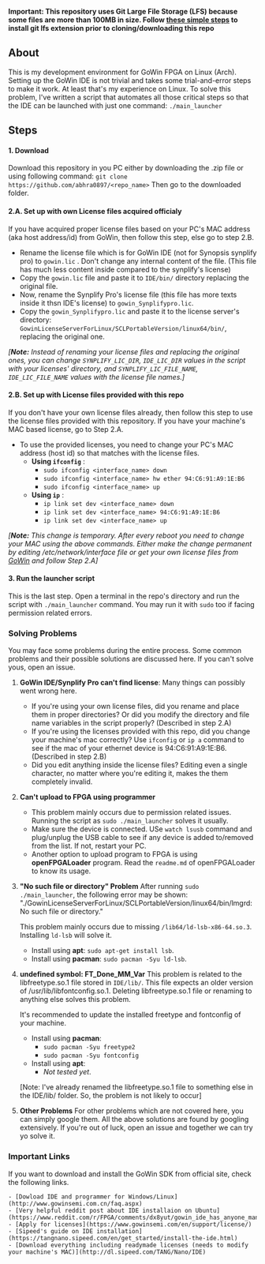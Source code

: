 **Important: This repository uses Git Large File Storage (LFS) because some files are more than 100MB in size. Follow [these simple steps](https://git-lfs.github.com/) to install git lfs extension prior to cloning/downloading this repo**

## About

This is my development environment for GoWin FPGA on Linux (Arch). Setting up the GoWin IDE is not trivial and takes some trial-and-error steps to make it work. At least that's my experience on Linux. 
To solve this problem, I've written a script that automates all those critical steps so that the IDE can be launched with just one command: `./main_launcher`

## Steps

#### 1. Download
Download this repository in you PC either by downloading the .zip file or using following command:
`git clone https://github.com/abhra0897/<repo_name>`
Then go to the downloaded folder.

#### 2.A. Set up with own License files acquired officialy
If you have acquired proper license files based on your PC's MAC address (aka host address/id) from GoWin, then follow this step, else go to step 2.B.

- Rename the license file which is for GoWin IDE  (not for Synopsis synplify pro) to `gowin.lic` . Don't change any internal content of the file. (This file has much less content inside compared to the synplify's license)
- Copy the `gowin.lic` file and paste it to `IDE/bin/` directory replacing the original file.
- Now, rename the Synplify Pro's license file (this file has more texts inside it thsn IDE's license) to `gowin_Synplifypro.lic`.
- Copy the `gowin_Synplifypro.lic` and paste it to the license server's directory:  `GowinLicenseServerForLinux/SCLPortableVersion/linux64/bin/`, replacing the original one.

*[**Note:** Instead of renaming your license files and replacing the original ones, you can change `SYNPLIFY_LIC_DIR`, `IDE_LIC_DIR` values in the script with your licenses' directory, and `SYNPLIFY_LIC_FILE_NAME`, `IDE_LIC_FILE_NAME` values with the license file names.]*

#### 2.B. Set up with License files provided with this repo
If you don't have your own license files already, then follow this step to use the license files provided with this repository. If you have your machine's MAC based license, go to Step 2.A.

- To use the provided licenses, you need to change your PC's MAC address (host id) so that matches with the license files.
	- **Using `ifconfig`** :
		- `sudo ifconfig <interface_name> down`
		- `sudo ifconfig <interface_name> hw ether 94:C6:91:A9:1E:B6`
		- `sudo ifconfig <interface_name> up`
	- **Using `ip`** :
		- `ip link set dev <interface_name> down`
		- `ip link set dev <interface_name> 94:C6:91:A9:1E:B6`
		- `ip link set dev <interface_name> up`

*[**Note:** This change is temporary. After every reboot you need to change your MAC using the above commands. Either make the change permanent by editing /etc/network/interface file or get your own license files from [GoWin](https://www.gowinsemi.com/en/support/license/ "GoWin") and follow Step 2.A]*

#### 3. Run the launcher script
This is the last step. Open a terminal in the repo's directory and run the script with `./main_launcher` command.
You may run it with `sudo` too if facing permission related errors.


### Solving Problems
You may face some problems during the entire process. Some common problems and their possible solutions are discussed here. If you can't solve yous, open an issue.

1. **GoWin IDE/Synplify Pro can't find license**:
Many things can possibly went wrong here.
	- If you're using your own license files, did you rename and place them in proper directories? Or did you modify the directory and file name variables in the script properly? (Described in step 2.A)
	- If you're using the licenses provided with this repo, did you change your machine's mac correctly? Use `ifconfig` or `ip a` command to see if the mac of your ethernet device is 94:C6:91:A9:1E:B6. (Described in step 2.B)
	- Did you edit anything inside the license files? Editing even a single character, no matter where you're editing it, makes the them completely invalid.

2. **Can't upload to FPGA using programmer**
	- This problem mainly occurs due to permission related issues. Running the script as `sudo ./main_launcher` solves it usually.
	- Make sure the device is connected. USe `watch lsusb` command and plug/unplug the USB cable to see if any device is added to/removed from the list. If not, restart your PC.
	- Another option to upload program to FPGA is using **openFPGALoader** program. Read the `readme.md` of openFPGALoader to know its usage.

3. **"No such file or directory" Problem**
After running `sudo ./main_launcher`, the following error may be shown:
"./GowinLicenseServerForLinux/SCLPortableVersion/linux64/bin/lmgrd: No such file or directory."

	This problem mainly occurs due to missing `/lib64/ld-lsb-x86-64.so.3`. Installing `ld-lsb` will solve it.
	- Install using **apt**: `sudo apt-get install lsb`.
	- Install using **pacman**: `sudo pacman -Syu ld-lsb`.

4. **undefined symbol: FT_Done_MM_Var**
This problem is related to the libfreetype.so.1 file stored in `IDE/lib/`. This file expects an older version of /usr/lib/libfontconfig.so.1. Deleting libfreetype.so.1 file or renaming to anything else solves this problem.

	It's recommended to update the installed freetype and fontconfig of your machine.
	- Install using **pacman**:
		- `sudo pacman -Syu freetype2`
		- `sudo pacman -Syu fontconfig`
	- Install using **apt**:
		- *Not tested yet*.

	[Note: I've already renamed the libfreetype.so.1 file to something else in the IDE/lib/ folder. So, the problem is not likely to occur]

5. **Other Problems**
For other problems which are not covered here, you can simply google them. All the above solutions are found by googling extensively. If you're out of luck, open an issue and together we can try yo solve it.

### Important Links
If you want to download and install the GoWin SDK from official site, check the following links.

	- [Dowload IDE and programmer for Windows/Linux](http://www.gowinsemi.com.cn/faq.aspx)
	- [Very helpful reddit post about IDE installaion on Ubuntu](https://www.reddit.com/r/FPGA/comments/dx8yut/gowin_ide_has_anyone_managed_to_use_it/)
	- [Apply for licenses](https://www.gowinsemi.com/en/support/license/)
	- [Sipeed's guide on IDE installation](https://tangnano.sipeed.com/en/get_started/install-the-ide.html)
	- [Download everything including readymade licenses (needs to modify your machine's MAC)](http://dl.sipeed.com/TANG/Nano/IDE)
